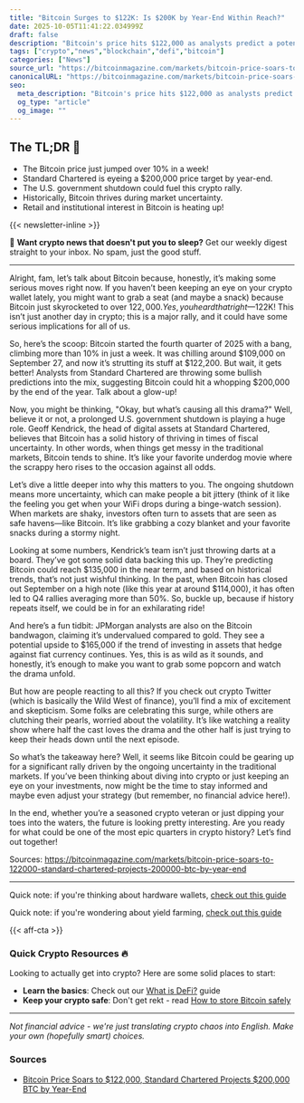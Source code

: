 ```yaml
---
title: "Bitcoin Surges to $122K: Is $200K by Year-End Within Reach?"
date: 2025-10-05T11:41:22.034999Z
draft: false
description: "Bitcoin's price hits $122,000 as analysts predict a potential $200K by year-end. What does this mean for crypto enthusiasts and investors?"
tags: ["crypto","news","blockchain","defi","bitcoin"]
categories: ["News"]
source_url: "https://bitcoinmagazine.com/markets/bitcoin-price-soars-to-122000-standard-chartered-projects-200000-btc-by-year-end"
canonicalURL: "https://bitcoinmagazine.com/markets/bitcoin-price-soars-to-122000-standard-chartered-projects-200000-btc-by-year-end"
seo:
  meta_description: "Bitcoin's price hits $122,000 as analysts predict a potential $200K by year-end. What does this mean for crypto enthusiasts and investors?"
  og_type: "article"
  og_image: ""
---
```


## The TL;DR 📝

- The Bitcoin price just jumped over 10% in a week!
- Standard Chartered is eyeing a $200,000 price target by year-end.
- The U.S. government shutdown could fuel this crypto rally.
- Historically, Bitcoin thrives during market uncertainty.
- Retail and institutional interest in Bitcoin is heating up!

{{< newsletter-inline >}}

📧 **Want crypto news that doesn't put you to sleep?** Get our weekly digest straight to your inbox. No spam, just the good stuff.

---

Alright, fam, let’s talk about Bitcoin because, honestly, it’s making some serious moves right now. If you haven’t been keeping an eye on your crypto wallet lately, you might want to grab a seat (and maybe a snack) because Bitcoin just skyrocketed to over $122,000. Yes, you heard that right—$122K! This isn’t just another day in crypto; this is a major rally, and it could have some serious implications for all of us.

So, here’s the scoop: Bitcoin started the fourth quarter of 2025 with a bang, climbing more than 10% in just a week. It was chilling around $109,000 on September 27, and now it’s strutting its stuff at $122,200. But wait, it gets better! Analysts from Standard Chartered are throwing some bullish predictions into the mix, suggesting Bitcoin could hit a whopping $200,000 by the end of the year. Talk about a glow-up!

Now, you might be thinking, "Okay, but what’s causing all this drama?" Well, believe it or not, a prolonged U.S. government shutdown is playing a huge role. Geoff Kendrick, the head of digital assets at Standard Chartered, believes that Bitcoin has a solid history of thriving in times of fiscal uncertainty. In other words, when things get messy in the traditional markets, Bitcoin tends to shine. It’s like your favorite underdog movie where the scrappy hero rises to the occasion against all odds.

Let’s dive a little deeper into why this matters to you. The ongoing shutdown means more uncertainty, which can make people a bit jittery (think of it like the feeling you get when your WiFi drops during a binge-watch session). When markets are shaky, investors often turn to assets that are seen as safe havens—like Bitcoin. It’s like grabbing a cozy blanket and your favorite snacks during a stormy night. 

Looking at some numbers, Kendrick’s team isn’t just throwing darts at a board. They’ve got some solid data backing this up. They’re predicting Bitcoin could reach $135,000 in the near term, and based on historical trends, that’s not just wishful thinking. In the past, when Bitcoin has closed out September on a high note (like this year at around $114,000), it has often led to Q4 rallies averaging more than 50%. So, buckle up, because if history repeats itself, we could be in for an exhilarating ride!

And here’s a fun tidbit: JPMorgan analysts are also on the Bitcoin bandwagon, claiming it’s undervalued compared to gold. They see a potential upside to $165,000 if the trend of investing in assets that hedge against fiat currency continues. Yes, this is as wild as it sounds, and honestly, it’s enough to make you want to grab some popcorn and watch the drama unfold.

But how are people reacting to all this? If you check out crypto Twitter (which is basically the Wild West of finance), you’ll find a mix of excitement and skepticism. Some folks are celebrating this surge, while others are clutching their pearls, worried about the volatility. It’s like watching a reality show where half the cast loves the drama and the other half is just trying to keep their heads down until the next episode.

So what’s the takeaway here? Well, it seems like Bitcoin could be gearing up for a significant rally driven by the ongoing uncertainty in the traditional markets. If you’ve been thinking about diving into crypto or just keeping an eye on your investments, now might be the time to stay informed and maybe even adjust your strategy (but remember, no financial advice here!). 

In the end, whether you’re a seasoned crypto veteran or just dipping your toes into the waters, the future is looking pretty interesting. Are you ready for what could be one of the most epic quarters in crypto history? Let’s find out together! 

Sources:
https://bitcoinmagazine.com/markets/bitcoin-price-soars-to-122000-standard-chartered-projects-200000-btc-by-year-end

---

Quick note: if you're thinking about hardware wallets, [check out this guide](/pages/best-hardware-wallets/)

Quick note: if you're wondering about yield farming, [check out this guide](/pages/yield-farming-explained/)

{{< aff-cta >}}

### Quick Crypto Resources 🔥

Looking to actually get into crypto? Here are some solid places to start:
- **Learn the basics**: Check out our [What is DeFi?](/pages/what-is-defi/) guide
- **Keep your crypto safe**: Don't get rekt - read [How to store Bitcoin safely](/pages/how-to-store-bitcoin-safely/)


---

_Not financial advice - we're just translating crypto chaos into English. Make your own (hopefully smart) choices._

### Sources
- [Bitcoin Price Soars to $122,000, Standard Chartered Projects $200,000 BTC by Year-End](https://bitcoinmagazine.com/markets/bitcoin-price-soars-to-122000-standard-chartered-projects-200000-btc-by-year-end)

